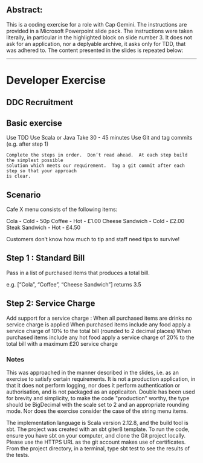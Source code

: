 ## Abstract:
This is a coding exercise for a role with Cap Gemini. The instructions are provided in a Microsoft Powerpoint slide pack.
The instructions were taken literally, in particular in the highlighted block on slide number 3. It does not ask for an 
application, nor a deplyable archive, it asks only for TDD, that was adhered to. The content presented in the slides is 
repeated below: 

---

# Developer Exercise
## DDC Recruitment

## Basic exercise
Use TDD
Use Scala or Java
Take 30 - 45 minutes
Use Git and tag commits (e.g. after step 1)
```
Complete the steps in order.  Don’t read ahead.  At each step build the simplest possible 
solution which meets our requirement.  Tag a git commit after each step so that your approach 
is clear.
```

## Scenario
Cafe X menu consists of the following items:

Cola - Cold - 50p
Coffee - Hot - £1.00
Cheese Sandwich - Cold - £2.00
Steak Sandwich - Hot - £4.50

Customers don’t know how much to tip and staff need tips to survive!

## Step 1 : Standard Bill 
Pass in a list of purchased items that produces a total bill.

e.g. [“Cola”, “Coffee”, “Cheese Sandwich”] returns 3.5

## Step 2: Service Charge
Add support for a service charge :
When all purchased items are drinks no service charge is applied
When purchased items include any food apply a service charge of 10% to the total bill (rounded to 2 decimal places)
When purchased items include any hot food apply a service charge of 20% to the total bill with a maximum £20 service charge

### Notes
This was approached in the manner described in the slides, i.e. as an exercise to satisfy certain requirements. It is not a production 
application, in that it does not perform logging, nor does it perform authentication or authorisation, and is not packaged as an applicaiton. 
Double has been used for brevity and simplicity, to make the code "production" worthy, the type should be BigDecimal with the scale set 
to 2 and an appropriate rounding mode. Nor does the exercise consider the case of the string menu items. 

The implementation language is Scala version 2.12.8, and the build tool is sbt. The project was created with an sbt giter8 template. 
To run the code, ensure you have sbt on your computer, and clone the Git project locally. Please use the HTTPS URL as the git account makes use 
of certificates. 
From the project directory, in a terminal, type sbt test to see the results of the tests. 
